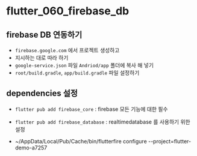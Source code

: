 # flutter_060_firebase_db

## firebase DB 연동하기

- `firebase.google.com` 에서 프로젝트 생성하고
- 지시하는 대로 따라 하기
- `google-service.json` 파일 `Andriod/app` 폴더에 복사 해 넣기
- `root/build.gradle`, `app/build.gradle` 파일 설정하기

## dependencies 설정

- `flutter pub add firebase_core` : firebase 모든 기능에 대한 필수
- `flutter pub add firebase_database` : realtimedatabase 를 사용하기 위한 설정

- ~/AppData/Local/Pub/Cache/bin/flutterfire configure --project=flutter-demo-a7257
